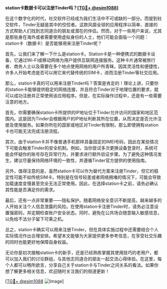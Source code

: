 **station卡数据卡可以注册Tinder吗？[[TG💪+ @esim1088](https://t.me/s/esim1088)]**

在这个数字化的时代，社交软件已经成为我们生活中不可或缺的一部分。而提到社交软件，Tinder无疑是其中的佼佼者。这款风靡全球的应用程序以简单、直接的方式帮助人们找到志同道合的朋友或潜在的伴侣。然而，对于一些用户来说，尤其是那些身在海外或者需要使用虚拟身份的人士，他们可能会面临一个问题：station卡（数据卡）是否能够用来注册Tinder呢？

首先，让我们来了解一下什么是station卡。Station卡是一种便携式的数据卡设备，它通过Wi-Fi或移动网络为用户提供互联网连接服务。这种卡片通常被旅行者、商务人士以及需要在多个地点使用网络的用户所青睐。因其灵活性和便捷性，许多人开始考虑是否可以用它来代替传统的SIM卡，进而注册Tinder等社交应用。

那么，station卡真的可以用来注册Tinder吗？答案是肯定的！理论上讲，只要你的station卡能够提供稳定的网络连接，并且符合Tinder对于地理位置的要求，就可以成功注册并正常使用该应用程序。但是，在实际操作过程中，还是有一些需要注意的地方。

首先，你需要确保station卡所提供的IP地址位于Tinder允许访问的国家和地区范围内。这是因为Tinder会根据用户的IP地址判断其所在位置，从而决定是否允许注册及使用服务。如果你所在的国家或地区对Tinder有限制，那么即使拥有station卡也可能无法完成注册流程。

其次，由于station卡并不像普通手机那样具备固定的IMEI号码，因此在某些情况下可能会触发Tinder的安全机制。例如，当你尝试多次更换设备登录时，系统可能会怀疑你的账号存在异常行为，并要求进行额外验证步骤。为了避免这种情况发生，建议尽量保持网络环境的一致性，并遵循Tinder官方提供的使用指南。

另外，值得注意的是，虽然station卡可以作为替代方案来注册Tinder，但它的稳定性可能不如传统SIM卡。特别是在信号较差或者网络拥堵的情况下，可能会导致加载速度变慢甚至完全无法正常使用。因此，在选择station卡之前，请务必确认其性能是否满足你的需求。

最后，还有一点非常重要——隐私保护。随着网络安全意识不断提高，越来越多的人开始关注个人信息泄露的风险。在使用station卡注册Tinder时，请务必注意设置强密码，并定期检查账户安全状态。同时，避免在公共场合随意输入敏感信息，以免给不法分子留下可乘之机。

总之，station卡确实可以用来注册Tinder，但在具体实施过程中还需要结合个人实际情况作出合理安排。希望本文能够为大家提供更多参考信息，在享受社交乐趣的同时也能更好地保障自身权益。

无论你是初次接触station卡的新手，还是已经熟练掌握其使用技巧的老用户，都可以加入我们的讨论群组，与其他志同道合的朋友一起交流心得体验。在这里，每个人都可以畅所欲言，分享自己关于station卡与Tinder之间关系的看法。如果你想了解更多相关信息，欢迎随时关注我们的频道更新！

[[TG💪+ @esim1088](https://t.me/s/esim1088) ![Image](https://i.postimg.cc/4NQfJmqS/Snipaste-2025-05-13-00-14-12.png)]
